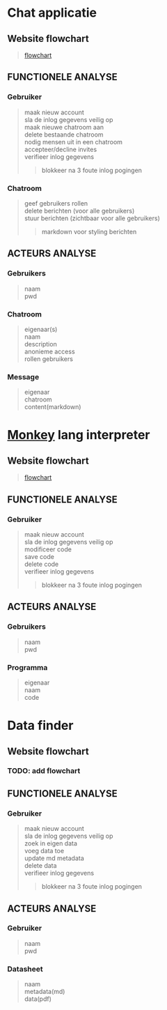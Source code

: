 # Chat applicatie
## Website flowchart
> [flowchart](https://www.figma.com/file/7WSOrdRZcMGCgWXdec8rPT/Website-Flowchart-Template-(Copy)?type=whiteboard&node-id=0%3A1&t=wCV3Rwuq2UzUpX3j-1)

## FUNCTIONELE ANALYSE
### Gebruiker
> maak nieuw account<br>
> sla de inlog gegevens veilig op <br>
> maak nieuwe chatroom aan <br>
> delete bestaande chatroom <br>
> nodig mensen uit in een chatroom <br>
> accepteer/decline invites<br>
> verifieer inlog gegevens<br>
>> blokkeer na 3 foute inlog pogingen<br>

### Chatroom
> geef gebruikers rollen<br>
> delete berichten (voor alle gebruikers)<br>
> stuur berichten (zichtbaar voor alle gebruikers)<br>
>> markdown voor styling berichten<br>

## ACTEURS ANALYSE
### Gebruikers
> naam<br>
> pwd<br>

### Chatroom
> eigenaar(s)<br>
> naam<br>
> description<br>
> anonieme access<br>
> rollen gebruikers<br>

### Message
> eigenaar<br>
> chatroom<br>
> content(markdown)<br>


# [Monkey](https://monkeylang.org/) lang interpreter
## Website flowchart
> [flowchart](https://www.figma.com/file/rfL52R5oE0GGMDxSGVsDqv/Monkeylang-Web-App?type=whiteboard&node-id=0%3A1&t=5zaXpBABsqDCjNep-1)

## FUNCTIONELE ANALYSE
### Gebruiker
> maak nieuw account<br>
> sla de inlog gegevens veilig op <br>
> modificeer code<br>
> save code<br>
> delete code<br>
> verifieer inlog gegevens<br>
>> blokkeer na 3 foute inlog pogingen<br>

## ACTEURS ANALYSE
### Gebruikers
> naam<br>
> pwd<br>

### Programma
> eigenaar<br>
> naam<br>
> code<br>

# Data finder
## Website flowchart
### __TODO: add flowchart__

## FUNCTIONELE ANALYSE
### Gebruiker
> maak nieuw account<br>
> sla de inlog gegevens veilig op <br>
> zoek in eigen data<br>
> voeg data toe<br>
> update md metadata<br>
> delete data<br>
> verifieer inlog gegevens<br>
>> blokkeer na 3 foute inlog pogingen<br>

## ACTEURS ANALYSE

### Gebruiker
> naam <br>
> pwd <br>

### Datasheet
> naam <br>
> metadata(md) <br>
> data(pdf) <br>